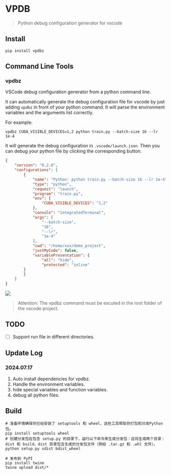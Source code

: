 # VPDB
> Python debug configuration generator for vscode

## Install

```shell script
pip install vpdbz
```

## Command Line Tools

### vpdbz
VSCode debug configuration generator from a python command line.

It can automatically generate the debug configuration file for vscode by just adding `vpdbz` in front of your python command.
It will parse the environment variables and the arguments list correctly.

For example:
```shell
vpdbz CUDA_VISIBLE_DEVICES=1,2 python train.py --batch-size 16 --lr 1e-4
```

It will generate the debug configuration in `.vscode/launch.json`. 
Then you can debug your python file by clicking the corresponding button.

```json
{
    "version": "0.2.0",
    "configurations": [
        {
            "name": "Python: python train.py --batch-size 16 --lr 1e-4",
            "type": "python",
            "request": "launch",
            "program": "train.py",
            "env": {
                "CUDA_VISIBLE_DEVICES": "1,2"
            },
            "console": "integratedTerminal",
            "args": [
                "--batch-size",
                "16",
                "--lr",
                "1e-4"
            ],
            "cwd": "/home/xxx/demo_project",
            "justMyCode": false,
            "variablePresentation": {
                "all": "hide",
                "protected": "inline"
        }
        }
    ]
}
```
![](imgs/vpdb_demo.png)

> Attention: The vpdbz command must be excuted in the root folder of the vscode project.

## TODO

- [ ] Support run file in different directories. 

## Update Log
### 2024.07.17
1. Auto install dependencies for vpdbz.
2. Handle the environment variables.
3. hide special variables and function variables.
4. debug all python files.

## Build

```shell
# 准备环境确保你已经安装了 setuptools 和 wheel，这些工具帮助你打包和分发Python包。
pip install setuptools wheel
# 创建分发包在包含 setup.py 的目录下，运行以下命令来生成分发包：这将生成两个目录：dist 和 build。dist 目录包含生成的分发包文件（例如 .tar.gz 和 .whl 文件）。
python setup.py sdist bdist_wheel

# 发布到 PyPI
pip install twine
twine upload dist/*

```